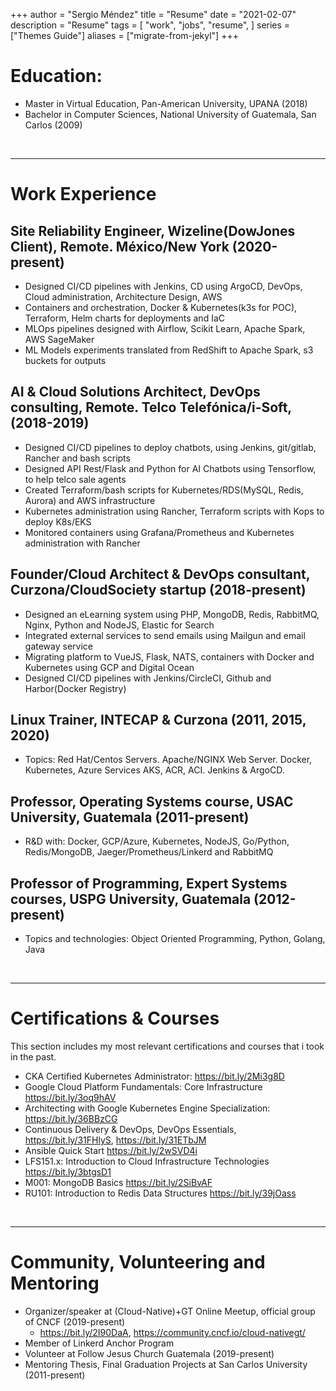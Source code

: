 +++
author = "Sergio Méndez"
title = "Resume"
date = "2021-02-07"
description = "Resume"
tags = [
    "work",
    "jobs",
    "resume",
]
series = ["Themes Guide"]
aliases = ["migrate-from-jekyl"]
+++
# Education:
   - Master in Virtual Education, Pan-American University, UPANA (2018)
   - Bachelor in Computer Sciences, National University of Guatemala, San Carlos (2009)

<br>
   
---
   
# Work Experience
## Site Reliability Engineer, Wizeline(DowJones Client), Remote. México/New York (2020-present)
   - Designed CI/CD pipelines with Jenkins, CD using ArgoCD, DevOps, Cloud administration, Architecture Design, AWS
   - Containers and orchestration, Docker & Kubernetes(k3s for POC), Terraform, Helm charts for deployments and IaC
   - MLOps pipelines designed with Airflow, Scikit Learn, Apache Spark, AWS SageMaker
   - ML Models experiments translated from RedShift to Apache Spark, s3 buckets for outputs
## AI & Cloud Solutions Architect, DevOps consulting, Remote. Telco Telefónica/i-Soft, (2018-2019)
   - Designed CI/CD pipelines to deploy chatbots, using Jenkins, git/gitlab, Rancher and bash scripts
   - Designed API Rest/Flask and Python for AI Chatbots using Tensorflow, to help telco sale agents
   - Created Terraform/bash scripts for Kubernetes/RDS(MySQL, Redis, Aurora) and AWS infrastructure
   - Kubernetes administration using Rancher, Terraform scripts with Kops to deploy K8s/EKS
   - Monitored containers using Grafana/Prometheus and Kubernetes administration with Rancher
## Founder/Cloud Architect & DevOps consultant, Curzona/CloudSociety startup (2018-present)
   - Designed an eLearning system using PHP, MongoDB, Redis, RabbitMQ, Nginx, Python and NodeJS, Elastic for Search
   - Integrated external services to send emails using Mailgun and email gateway service
   - Migrating platform to VueJS, Flask, NATS, containers with Docker and Kubernetes using GCP and Digital Ocean
   - Designed CI/CD pipelines with Jenkins/CircleCI, Github and Harbor(Docker Registry)
## Linux Trainer, INTECAP & Curzona (2011, 2015, 2020)
   - Topics: Red Hat/Centos Servers. Apache/NGINX Web Server. Docker, Kubernetes, Azure Services AKS, ACR, ACI. Jenkins & ArgoCD.
## Professor, Operating Systems course, USAC University, Guatemala (2011-present)
   - R&D with:  Docker, GCP/Azure, Kubernetes, NodeJS, Go/Python, Redis/MongoDB, Jaeger/Prometheus/Linkerd and RabbitMQ
## Professor of Programming, Expert Systems courses, USPG University, Guatemala  (2012-present)
   - Topics and technologies: Object Oriented Programming, Python, Golang, Java

<br>
   
---
   
# Certifications & Courses
This section includes my most relevant certifications and courses that i took in the past.
   - CKA Certified Kubernetes Administrator: https://bit.ly/2Mi3g8D 
   - Google Cloud Platform Fundamentals: Core Infrastructure https://bit.ly/3oq9hAV
   - Architecting with Google Kubernetes Engine Specialization: https://bit.ly/36BBzCG
   - Continuous Delivery & DevOps, DevOps Essentials, https://bit.ly/31FHlyS, https://bit.ly/31ETbJM
   - Ansible Quick Start https://bit.ly/2wSVD4i
   - LFS151.x: Introduction to Cloud Infrastructure Technologies https://bit.ly/3btgsD1
   - M001: MongoDB Basics https://bit.ly/2SiBvAF
   - RU101: Introduction to Redis Data Structures https://bit.ly/39jOass

<br>
   
---
   
# Community, Volunteering and Mentoring
   - Organizer/speaker at (Cloud-Native)+GT Online Meetup, official group of CNCF (2019-present) 
     - https://bit.ly/2I90DaA, https://community.cncf.io/cloud-nativegt/
   - Member of Linkerd Anchor Program
   - Volunteer at Follow Jesus Church Guatemala (2019-present)
  - Mentoring Thesis, Final Graduation Projects at San Carlos University (2011-present)